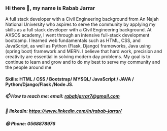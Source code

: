 
### Hi there 👋, my name is Rabab Jarrar

A full stack developer with a Civil Engineering background from An Najah National University who aspires to serve the community by applying my skills 
as a full stack developer with a Civil Engineering background.
At AXSOS academy, I went through an intensive full-stack development bootcamp. 
I learned web fundamentals such as HTML, CSS, and JavaScript, as well as Python (Flask, Django) frameworks, Java using (spring boot) framework and MERN.
I believe that hard work, precision and creativity are essential in solving modern day problems. 
My goal is to continue to learn and grow and to do my best to serve my community and the people around me
#### Skills: HTML / CSS / Bootstrap/ MYSQL/ JavaScript / JAVA / Python/Django/Flask /Node JS.
 
#####	📫 How to reach me: email: rababjarrar7@gmail.com
#####	🌱 linkedIn: https://www.linkedin.com/in/rabab-jarrar/
#####	😄 Phone: 0568878976


